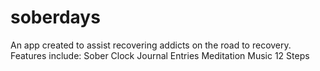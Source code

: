 # soberdays
An app created to assist recovering addicts on the road to recovery. 
Features include:
Sober Clock
Journal Entries
Meditation Music
12 Steps

